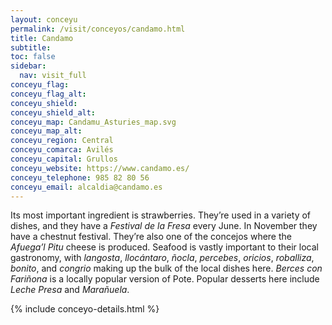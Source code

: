 ```yaml
---
layout: conceyu
permalink: /visit/conceyos/candamo.html
title: Candamo
subtitle:
toc: false
sidebar:
  nav: visit_full
conceyu_flag:
conceyu_flag_alt:
conceyu_shield:
conceyu_shield_alt:
conceyu_map: Candamu_Asturies_map.svg
conceyu_map_alt:
conceyu_region: Central
conceyu_comarca: Avilés
conceyu_capital: Grullos
conceyu_website: https://www.candamo.es/
conceyu_telephone: 985 82 80 56
conceyu_email: alcaldia@candamo.es
---
```


Its most important ingredient is strawberries. They’re used in a variety of dishes, and they have a *Festival de la Fresa* every June. In November they have a chestnut festival. They’re also one of the concejos where the *Afuega’l Pitu* cheese is produced. Seafood is vastly important to their local gastronomy, with *langosta*, *llocántaro*, *ñocla*, *percebes*, *oricios*, *roballiza*, *bonito*, and *congrio* making up the bulk of the local dishes here. *Berces con Fariñona* is a locally popular version of Pote. Popular desserts here include *Leche Presa* and *Marañuela*. 

{% include conceyo-details.html %}